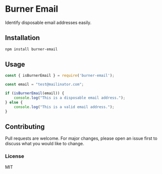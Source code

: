 # Burner Email

Identify disposable email addresses easily.

## Installation

```sh
npm install burner-email
```

## Usage

```js
const { isBurnerEmail } = require('burner-email');

const email = "test@mailinator.com";

if (isBurnerEmail(email)) {
    console.log("This is a disposable email address.");
} else {
    console.log("This is a valid email address.");
}
```

## Contributing

Pull requests are welcome. For major changes, please open an issue first to discuss what you would like to change.

### License

MIT